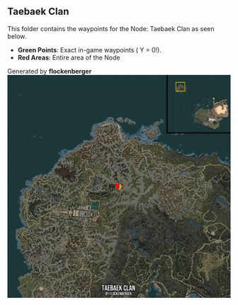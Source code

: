 ## Taebaek Clan
This folder contains the waypoints for the Node: Taebaek Clan as seen below.

- **Green Points**: Exact in-game waypoints ( Y = 0!).
- **Red Areas**: Entire area of the Node

Generated by **flockenberger**
![by_flockenberger](./Preview.webp)
